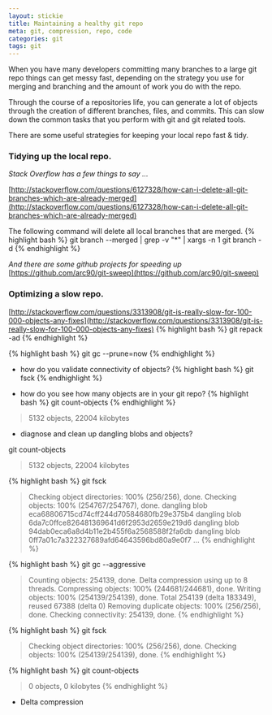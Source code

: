 ```yaml
---
layout: stickie
title: Maintaining a healthy git repo
meta: git, compression, repo, code
categories: git
tags: git
---
```

When you have many developers committing many branches to a large git repo things can get messy fast, depending on the strategy you use for merging and branching and the amount of work you do with the repo.

Through the course of a repositories life, you can generate a lot of objects through the creation of different branches, files, and commits. This can slow down the common tasks that you perform with git and git related tools.

There are some useful strategies for keeping your local repo fast & tidy.

### Tidying up the local repo.
*Stack Overflow has a few things to say ...*

[http://stackoverflow.com/questions/6127328/how-can-i-delete-all-git-branches-which-are-already-merged](http://stackoverflow.com/questions/6127328/how-can-i-delete-all-git-branches-which-are-already-merged)

The following command will delete all local branches that are merged.
{% highlight bash %}
  git branch --merged | grep -v "\*" | xargs -n 1 git branch -d
{% endhighlight %}

*And there are some github projects for speeding up*
[https://github.com/arc90/git-sweep](https://github.com/arc90/git-sweep)

### Optimizing a slow repo.
[http://stackoverflow.com/questions/3313908/git-is-really-slow-for-100-000-objects-any-fixes](http://stackoverflow.com/questions/3313908/git-is-really-slow-for-100-000-objects-any-fixes)
{% highlight bash %}
  git repack -ad
{% endhighlight %}

{% highlight bash %}
  git gc --prune=now
{% endhighlight %}

* how do you validate connectivity of objects?
{% highlight bash %}
  git fsck
{% endhighlight %}

* how do you see how many objects are in your git repo?
{% highlight bash %}
  git count-objects
{% endhighlight %}
> 5132 objects, 22004 kilobytes

* diagnose and clean up dangling blobs and objects?

git count-objects
> 5132 objects, 22004 kilobytes

{% highlight bash %}
git fsck
> Checking object directories: 100% (256/256), done.
> Checking objects: 100% (254767/254767), done.
> dangling blob eca68806715cd74cff244d70584680fb29e375b4
> dangling blob 6da7c0ffce826481369641d6f2953d2659e219d6
> dangling blob 94dab0eca6a8d4b11e2b455f6a2568588f2fa6db
> dangling blob 0ff7a01c7a322327689afd64643596bd80a9e0f7
...
{% endhighlight %}

{% highlight bash %}
git gc --aggressive
> Counting objects: 254139, done.
> Delta compression using up to 8 threads.
> Compressing objects: 100% (244681/244681), done.
> Writing objects: 100% (254139/254139), done.
> Total 254139 (delta 183349), reused 67388 (delta 0)
> Removing duplicate objects: 100% (256/256), done.
> Checking connectivity: 254139, done.
{% endhighlight %}

{% highlight bash %}
git fsck
> Checking object directories: 100% (256/256), done.
> Checking objects: 100% (254139/254139), done.
{% endhighlight %}

{% highlight bash %}
git count-objects
> 0 objects, 0 kilobytes
{% endhighlight %}

* Delta compression
